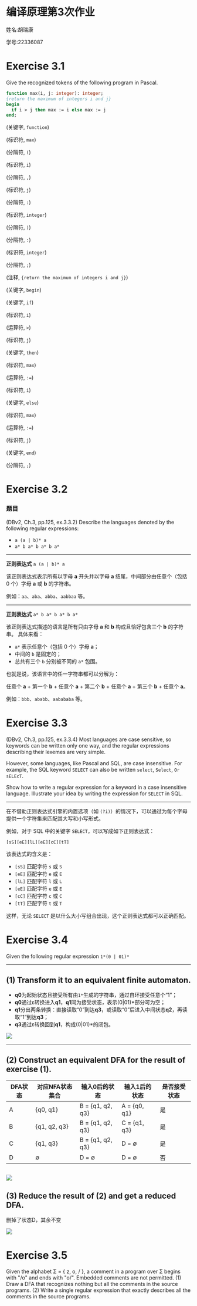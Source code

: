# 编译原理第3次作业

姓名:胡瑞康

学号:22336087

# Exercise 3.1

Give the recognized tokens of the following program in Pascal.

```pascal
function max(i, j: integer): integer;
{return the maximum of integers i and j}
begin
  if i > j then max := i else max := j
end;
```

(关键字, `function`)

(标识符, `max`)

(分隔符, `(`)

(标识符, `i`)

(分隔符, `,`)

(标识符, `j`)

(分隔符, `:`)

(标识符, `integer`)

(分隔符, `)`)

(分隔符, `:`)

(标识符, `integer`)

(分隔符, `;`)

(注释, `{return the maximum of integers i and j}`)

(关键字, `begin`)

(关键字, `if`)

(标识符, `i`)

(运算符, `>`)

(标识符, `j`)

(关键字, `then`)

(标识符, `max`)

(运算符, `:=`)

(标识符, `i`)

(关键字, `else`)

(标识符, `max`)

(运算符, `:=`)

(标识符, `j`)

(关键字, `end`)

(分隔符, `;`)

# Exercise 3.2

### 题目

(DBv2, Ch.3, pp.125, ex.3.3.2) Describe the languages denoted by the following regular expressions:
- `a (a | b)* a`
- `a* b a* b a* b a*`

---

**正则表达式** `a (a | b)* a`

该正则表达式表示所有以字母 **a** 开头并以字母 **a** 结尾，中间部分由任意个（包括 0 个）字母 **a** 或 **b** 的字符串。

例如：`aa`、`aba`、`abba`、`aabbaa` 等。

---

**正则表达式** `a* b a* b a* b a*`

该正则表达式描述的语言是所有只由字母 **a** 和 **b** 构成且恰好包含三个 **b** 的字符串。
具体来看：
- `a*` 表示任意个（包括 0 个）字母 **a**；
- 中间的 `b` 是固定的；
- 总共有三个 `b` 分别被不同的 `a*` 包围。

也就是说，该语言中的任一字符串都可以分解为：

任意个 **a** + 第一个 **b** + 任意个 **a** + 第二个 **b** + 任意个 **a** + 第三个 **b** + 任意个 **a**。

例如：`bbb`、`ababb`、`aabababa` 等。

# Exercise 3.3

(DBv2, Ch.3, pp.125, ex.3.3.4)
Most languages are case sensitive, so keywords can be written only one way, and the regular expressions describing their lexemes are very simple.

However, some languages, like Pascal and SQL, are case insensitive. For example, the SQL keyword `SELECT` can also be written `select`, `Select`, `Or sELEcT`.

Show how to write a regular expression for a keyword in a case insensitive language. Illustrate your idea by writing the expression for `SELECT` in SQL.

---

在不借助正则表达式引擎的内置选项（如 `(?i)`）的情况下，可以通过为每个字母提供一个字符集来匹配其大写和小写形式。

例如，对于 SQL 中的关键字 `SELECT`，可以写成如下正则表达式：

```
[sS][eE][lL][eE][cC][tT]
```

该表达式的含义是：
- `[sS]` 匹配字符 `s` 或 `S`
- `[eE]` 匹配字符 `e` 或 `E`
- `[lL]` 匹配字符 `l` 或 `L`
- `[eE]` 匹配字符 `e` 或 `E`
- `[cC]` 匹配字符 `c` 或 `C`
- `[tT]` 匹配字符 `t` 或 `T`

这样，无论 `SELECT` 是以什么大小写组合出现，这个正则表达式都可以正确匹配。

# Exercise 3.4

Given the following regular expression `1*(0 | 01)*`

---

## (1) Transform it to an equivalent finite automaton.

- **q0**为起始状态且接受所有由`1*`生成的字符串，通过自环接受任意个“1”；
- **q0**通过ε转换进入**q1**，**q1**同为接受状态，表示(0|01)*部分可为空；
- **q1**分出两条转换：直接读取“0”到达**q3**，或读取“0”后进入中间状态**q2**，再读取“1”到达**q3**；
- **q3**通过ε转换回到**q1**，构成(0|01)*的闭包。


![](./1.svg)

---

## (2) Construct an equivalent DFA for the result of exercise (1).

| DFA状态 | 对应NFA状态集合  | 输入0后的状态 | 输入1后的状态 | 是否接受状态  |
|---------|-----------------|---------------|---------------|---------------|
| A       | {q0, q1}       | B = {q1, q2, q3} | A = {q0, q1} | 是            |
| B       | {q1, q2, q3}   | B = {q1, q2, q3} | C = {q1, q3} | 是            |
| C       | {q1, q3}       | B = {q1, q2, q3} | D = ∅       | 是            |
| D       | ∅              | D = ∅         | D = ∅         | 否            |

![](./2.svg)
---

## (3) Reduce the result of (2) and get a reduced DFA.

删掉了状态D，其余不变

![](./3.svg)

# Exercise 3.5

Given the alphabet Σ = { z, o, / }, a comment in a program over Σ begins with "/o" and ends with "o/". Embedded comments are not permitted.
(1) Draw a DFA that recognizes nothing but all the comments in the source programs.
(2) Write a single regular expression that exactly describes all the comments in the source programs.